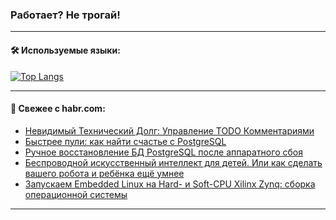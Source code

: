 ### Работает? Не трогай!

---
<!--
#### 🛠️ Technical stack:

![Java](https://img.shields.io/badge/Java-informational?logo=Oracle&style=flat&logoColor=white&color=FF4500)
![Kotlin](https://img.shields.io/badge/Kotlin-informational?logo=Kotlin&style=flat&logoColor=white&color=774D97)
![TS](https://img.shields.io/badge/TypeScript-informational?logo=typeScript&style=flat&logoColor=black&color=017acc)
![Python](https://img.shields.io/badge/Python-informational?logo=Python&style=flat&logoColor=black&color=ffdd54) <br>
![Spring](https://img.shields.io/badge/Spring-informational?logo=Spring&style=flat&logoColor=white&color=6DB33F) 
![SpringBoot](https://img.shields.io/badge/SpringBoot-informational?logo=SpringBoot&style=flat&logoColor=white&color=6DB33F)
![Nest](https://img.shields.io/badge/NestJS-informational?logo=NestJS&style=flat&logoColor=white&color=E0234E) 
![NodeJS](https://img.shields.io/badge/NodeJS-informational?logo=node.js&style=flat&logoColor=white&color=70A760)<br>
![PostgreSQL](https://img.shields.io/badge/PostgreSQL-informational?logo=PostgreSQL&style=flat&logoColor=white&color=DAA520)
![MongoDB](https://img.shields.io/badge/MongoDB-informational?logo=MongoDB&style=flat&logoColor=white&color=870000)
![Apache](https://img.shields.io/badge/Apache-informational?logo=apache&style=flat&logoColor=white&color=f74e28)

___ 
-->

#### 🛠️ Используемые языки:

[![Top Langs](https://github-readme-stats-82jvfl3w3-advtsettinggmailcoms-projects.vercel.app/api/top-langs/?username=zloylis&langs_count=10&hide_title=true&title_color=e6edf3&size_weight=0.5&count_weight=0.5&layout=compact&hide_progress=true&hide_border=true&theme=dracula)](https://github.com/zloylis)

<!---


####  :octocat:&nbsp;&nbsp; Статистика:

![GitHub stats](https://github-readme-stats-u2qms2cxw-advtsettinggmailcoms-projects.vercel.app/api?username=zloylis&show_icons=true&hide_border=true&theme=dracula&title_color=e6edf3&include_all_commits=true&count_private=true&hide_rank=false&hide_title=true&rank_icon=github)
-->
---

#### 💬 Свежее с habr.com:

<!-- BLOG-POST-LIST:START -->
- [Невидимый Технический Долг: Управление TODO Комментариями](https://habr.com/ru/articles/853132/?utm_source=habrahabr&utm_medium=rss&utm_campaign=853132)
- [Быстрее пули: как найти счастье с PostgreSQL](https://habr.com/ru/articles/853124/?utm_source=habrahabr&utm_medium=rss&utm_campaign=853124)
- [Ручное восстановление БД PostgreSQL после аппаратного сбоя](https://habr.com/ru/articles/853048/?utm_source=habrahabr&utm_medium=rss&utm_campaign=853048)
- [Беспроводной искусственный интеллект для детей. Или как сделать вашего робота и ребёнка ещё умнее](https://habr.com/ru/articles/853054/?utm_source=habrahabr&utm_medium=rss&utm_campaign=853054)
- [Запускаем Embedded Linux на Hard- и Soft-CPU Xilinx Zynq: сборка операционной системы](https://habr.com/ru/companies/yadro/articles/852780/?utm_source=habrahabr&utm_medium=rss&utm_campaign=852780)
<!-- BLOG-POST-LIST:END -->

---

